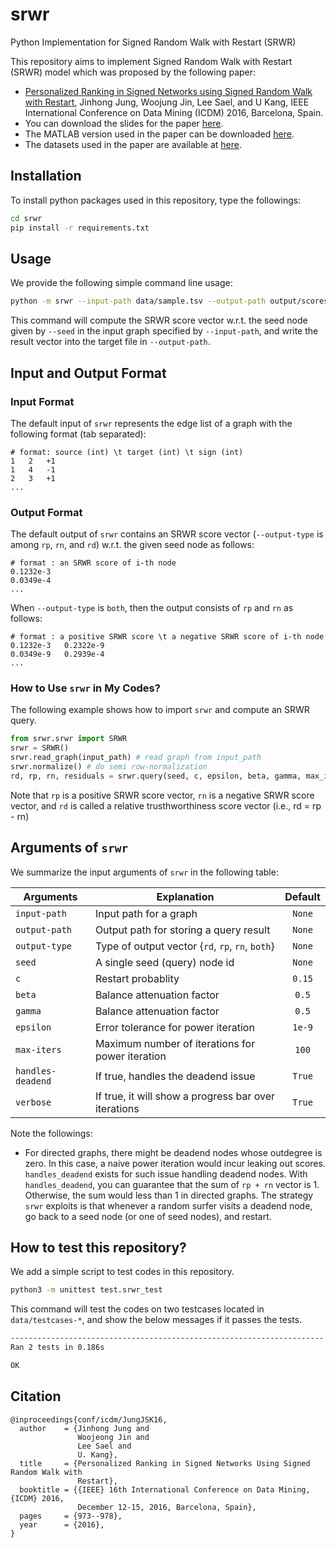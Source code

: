 # srwr
Python Implementation for Signed Random Walk with Restart (SRWR)

This repository aims to implement Signed Random Walk with Restart (SRWR) model
which was proposed by the following paper:

* [Personalized Ranking in Signed Networks using Signed Random Walk with
  Restart](https://datalab.snu.ac.kr/~jinhong/papers/srwrICDM2016.pdf), Jinhong Jung, Woojung Jin, Lee Sael, and U Kang, 
  IEEE International Conference on Data Mining (ICDM) 2016, Barcelona, Spain. 
* You can download the slides for the paper [here](http://datalab.snu.ac.kr/~jinhong/slides/srwrICDM2016.pptx).
* The MATLAB version used in the paper can be downloaded [here](https://datalab.snu.ac.kr/srwr/resources/SRWR-v1.2.zip).
* The datasets used in the paper are available at [here](https://datalab.snu.ac.kr/srwr/).

## Installation
To install python packages used in this repository, type the followings:
```bash
cd srwr
pip install -r requirements.txt
```

## Usage
We provide the following simple command line usage:
```bash
python -m srwr --input-path data/sample.tsv --output-path output/scores.tsv --output-type rd --seed 3942
```

This command will compute the SRWR score vector w.r.t. the seed node given by `--seed` in the input graph specified by `--input-path`, and write the result vector into the target file in `--output-path`. 

## Input and Output Format
### Input Format
The default input of `srwr` represents the edge list of a graph with the following format (tab separated):
```
# format: source (int) \t target (int) \t sign (int)
1	2   +1
1	4   -1
2	3   +1
...
```

### Output Format
The default output of `srwr` contains an SRWR score vector (`--output-type` is among `rp`, `rn`, and `rd`) w.r.t. the given seed node as follows:
```
# format : an SRWR score of i-th node
0.1232e-3
0.0349e-4
...
```

When `--output-type` is `both`, then the output consists of `rp` and `rn` as
follows:
```
# format : a positive SRWR score \t a negative SRWR score of i-th node
0.1232e-3   0.2322e-9
0.0349e-9   0.2939e-4
...
```

### How to Use `srwr` in My Codes?
The following example shows how to import `srwr` and compute an SRWR query.
```python
from srwr.srwr import SRWR
srwr = SRWR()
srwr.read_graph(input_path) # read graph from input_path
srwr.normalize() # do semi row-normalization
rd, rp, rn, residuals = srwr.query(seed, c, epsilon, beta, gamma, max_iters, handles_deadend) # compute an SRWR query w.r.t. seed
```

Note that `rp` is a positive SRWR score vector, `rn` is a negative SRWR score
vector, and `rd` is called a relative trusthworthiness score vector (i.e., rd =
rp - rn)


## Arguments of `srwr`
We summarize the input arguments of `srwr` in the following table:

| Arguments     | Explanation       | Default       | 
| --------------|-------------------|:-------------:|
| `input-path` |  Input path for a graph | `None`|
| `output-path` | Output path for storing a query result | `None`|
| `output-type` | Type of output vector {`rd`, `rp`, `rn`, `both`} | `None`|
| `seed` |  A single seed (query) node id | `None`|
| `c` | Restart probablity | `0.15`|
| `beta` | Balance attenuation factor | `0.5`|
| `gamma` | Balance attenuation factor | `0.5`|
| `epsilon` | Error tolerance for power iteration | `1e-9`|
| `max-iters` |  Maximum number of iterations for power iteration | `100`|
| `handles-deadend` |  If true, handles the deadend issue | `True`|
| `verbose` |  If true, it will show a progress bar over iterations | `True`|

Note the followings:
* For directed graphs, there might be deadend nodes whose outdegree is zero. In this case, a naive power iteration would incur leaking out scores. 
`handles_deadend` exists for such issue handling deadend nodes. With `handles_deadend`, you can guarantee that the sum of `rp + rn` vector is 1.
Otherwise, the sum would less than 1 in directed graphs. 
The strategy `srwr` exploits is that whenever a random surfer visits a deadend node, go back to a seed node (or one of seed nodes), and restart.

## How to test this repository?
We add a simple script to test codes in this repository. 
```bash
python3 -m unittest test.srwr_test
```

This command will test the codes on two testcases located in
`data/testcases-*`, and show the below messages if it passes the tests.
```bash
----------------------------------------------------------------------
Ran 2 tests in 0.186s

OK
```

## Citation
```
@inproceedings{conf/icdm/JungJSK16,
  author    = {Jinhong Jung and
               Woojeong Jin and
               Lee Sael and
               U. Kang},
  title     = {Personalized Ranking in Signed Networks Using Signed Random Walk with
               Restart},
  booktitle = {{IEEE} 16th International Conference on Data Mining, {ICDM} 2016,
               December 12-15, 2016, Barcelona, Spain},
  pages     = {973--978},
  year      = {2016},
}
```
